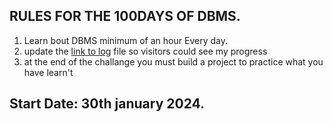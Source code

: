 ## RULES FOR THE 100DAYS OF DBMS.

1. Learn bout DBMS minimum of an hour Every day.
2. update the [link to log](log.md) file so visitors could see my progress
3. at the end of the challange you must build a project to practice what you have learn't

## Start Date: 30th january 2024.
